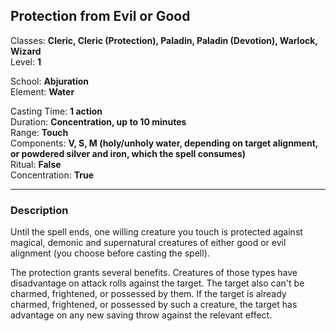 ## Protection from Evil or Good

Classes: **Cleric, Cleric (Protection), Paladin, Paladin (Devotion), Warlock, Wizard**  
Level: **1**  

School: **Abjuration**  
Element: **Water**  

Casting Time: **1 action**  
Duration: **Concentration, up to 10 minutes**  
Range: **Touch**  
Components: **V, S, M (holy/unholy water, depending on target alignment, or powdered silver and iron, which the spell consumes)**  
Ritual: **False**  
Concentration: **True**  

------

### Description

Until the spell ends, one willing creature you touch is protected against magical, demonic and supernatural creatures of either good or evil alignment (you choose before casting the spell).

The protection grants several benefits. Creatures of those types have disadvantage on attack rolls against the target. The target also can't be charmed, frightened, or possessed by them. If the target is already charmed, frightened, or possessed by such a creature, the target has advantage on any new saving throw against the relevant effect.